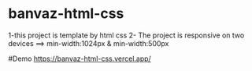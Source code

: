 # banvaz-html-css
1-this project is template by html css 
2- The project is responsive on two devices ==> min-width:1024px & min-width:500px

#Demo
https://banvaz-html-css.vercel.app/
